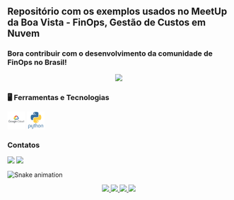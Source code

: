 ## Repositório com os exemplos usados no MeetUp da Boa Vista - FinOps, Gestão de Custos em Nuvem
### Bora contribuir com o desenvolvimento da comunidade de FinOps no Brasil!

<p align="center">
  <img src="https://www.mjvinnovation.com/wp-content/uploads/2022/08/FinOps.gif" width="500">
</p>

### 🖥️ Ferramentas e Tecnologias
<img src="https://raw.githubusercontent.com/devicons/devicon/1119b9f84c0290e0f0b38982099a2bd027a48bf1/icons/googlecloud/googlecloud-original-wordmark.svg" width="40" height="40"/>     <img src="https://raw.githubusercontent.com/devicons/devicon/1119b9f84c0290e0f0b38982099a2bd027a48bf1/icons/python/python-original-wordmark.svg" width="40" height="40"/>


### Contatos
<div>
<a href="https://www.linkedin.com/in/isabella-luiza-souza/" target="_blank"><img src="https://media-exp1.licdn.com/dms/image/D4D03AQF5-bc56TrvrA/profile-displayphoto-shrink_200_200/0/1666275432268?e=1672876800&v=beta&t=NHV0tVoxD2Xzbuz-jZo3lpQJq1_6R0Gq_cJySOxkFiY" target="_blank"></a> <a href="www.linkedin.com/in/rodolfo-dos-santos-silva-a3bba592" target="_blank"><img src="https://media-exp1.licdn.com/dms/image/C4D03AQFe_CSgEHV6jQ/profile-displayphoto-shrink_200_200/0/1531938526047?e=1672876800&v=beta&t=HSRYG38_NH0oao2sJk5GYfpv8vthc-wjLBlvKdn3LvU" target="_blank"></a>
</div>

![Snake animation](https://github.com/isabluiza/scripts-finops/blob/output/github-contribution-grid-snake.svg)

<p align="center">
<a href="https://github.com/isabluiza">
<img height="100em" src="https://github-readme-stats-eight-theta.vercel.app/api?username=isabluiza&show_icons=true&theme=algolia&include_all_commits=true&count_private=true"/>
<img height="100em" src="https://github-readme-stats-eight-theta.vercel.app/api/top-langs/?username=isabluiza&layout=compact&langs_count=5&theme=algolia"/>
</a>

<a href="https://github.com/homaru">
<img height="100em" src="https://github-readme-stats-eight-theta.vercel.app/api?username=homaru&show_icons=true&theme=algolia&include_all_commits=true&count_private=true"/>
<img height="100em" src="https://github-readme-stats-eight-theta.vercel.app/api/top-langs/?username=homaru&layout=compact&langs_count=5&theme=algolia"/>
</a>
</p>